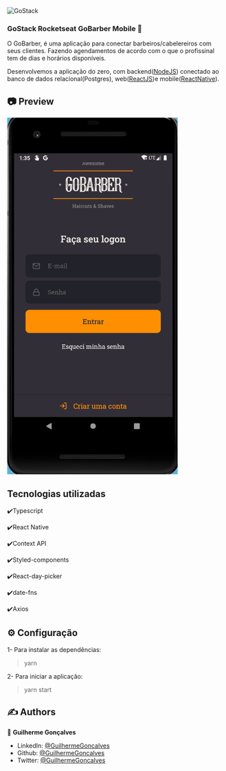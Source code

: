 <img alt="GoStack" src="https://storage.googleapis.com/golden-wind/bootcamp-gostack/header-desafios.png" />

### GoStack Rocketseat GoBarber Mobile 🚀

O GoBarber, é uma aplicação para conectar barbeiros/cabelereiros com seus clientes. Fazendo agendamentos de acordo com o que o profissinal tem de dias e horários disponíveis.

Desenvolvemos a aplicação do zero, com backend([NodeJS](https://github.com/GuilhermeErthal/GoStack-GoBarber)) conectado ao banco de dados relacional(Postgres), web([ReactJS](https://github.com/GuilhermeErthal/Gobarber-web))e mobile([ReactNative](https://github.com/GuilhermeErthal/appgobarber)).

## :camera: Preview

![GoBarberMobile](https://github.com/GuilhermeErthal/appgobarber/blob/master/assets/gobarbermobile.gif)

## Tecnologias utilizadas

✔️Typescript

✔️React Native

✔️Context API

✔️Styled-components

✔️React-day-picker

✔️date-fns

✔️Axios

## ⚙ Configuração

1- Para instalar as dependências:
> yarn

2- Para iniciar a aplicação:
> yarn start

## ✍️ Authors <a name = "authors"></a>

👤 **Guilherme Gonçalves**

- LinkedIn: [@GuilhermeGoncalves](https://www.linkedin.com/in/guilherme-gon%C3%A7alves-b8086850/)
- Github: [@GuilhermeGoncalves](https://github.com/GuilhermeErthal)
- Twitter: [@GuilhermeGoncalves](https://twitter.com/Guilher97310471)

